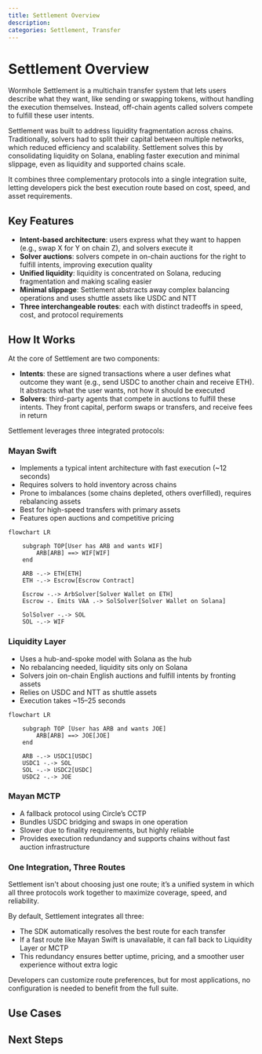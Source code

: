 ```yaml
---
title: Settlement Overview
description: 
categories: Settlement, Transfer
---
```


# Settlement Overview 

Wormhole Settlement is a multichain transfer system that lets users describe what they want, like sending or swapping tokens, without handling the execution themselves. Instead, off-chain agents called solvers compete to fulfill these user intents.

Settlement was built to address liquidity fragmentation across chains. Traditionally, solvers had to split their capital between multiple networks, which reduced efficiency and scalability. Settlement solves this by consolidating liquidity on Solana, enabling faster execution and minimal slippage, even as liquidity and supported chains scale.

It combines three complementary protocols into a single integration suite, letting developers pick the best execution route based on cost, speed, and asset requirements.

## Key Features

- **Intent-based architecture**: users express what they want to happen (e.g., swap X for Y on chain Z), and solvers execute it
- **Solver auctions**: solvers compete in on-chain auctions for the right to fulfill intents, improving execution quality
- **Unified liquidity**: liquidity is concentrated on Solana, reducing fragmentation and making scaling easier
- **Minimal slippage**: Settlement abstracts away complex balancing operations and uses shuttle assets like USDC and NTT
- **Three interchangeable routes**: each with distinct tradeoffs in speed, cost, and protocol requirements

## How It Works

At the core of Settlement are two components:

- **Intents**: these are signed transactions where a user defines what outcome they want (e.g., send USDC to another chain and receive ETH). It abstracts what the user wants, not how it should be executed
- **Solvers**: third-party agents that compete in auctions to fulfill these intents. They front capital, perform swaps or transfers, and receive fees in return

Settlement leverages three integrated protocols:

<!--
waiting with publishing until the Product team gives more information regarding the upcoming plans for Settlement

| Feature                | Mayan Swift               | Liquidity Layer          | Mayan MCTP                             |
|------------------------|---------------------------|--------------------------|----------------------------------------|
| Architecture           | Intent architecture       | Hub-and-spoke model      | CCTP wrapper                           |
| Speed                  | ~12 seconds               | ~15–25 seconds           | Slower, depends on chain finality      |
| Liquidity Location     | Distributed across chains | Consolidated on Solana   | Uses CCTP to move liquidity            |
| Liquidity Requirements | Inventory on all chains   | Liquidity on Solana only | None (relayer handles bridging + swap) |
| Rebalancing Required   | Yes                       | No                       | No                                     |
| Asset Support          | Primary assets            | USDC and NTT             | USDC only                              |

-->

### Mayan Swift

- Implements a typical intent architecture with fast execution (~12 seconds)
- Requires solvers to hold inventory across chains
- Prone to imbalances (some chains depleted, others overfilled), requires rebalancing assets
- Best for high-speed transfers with primary assets
- Features open auctions and competitive pricing

```mermaid
flowchart LR

    subgraph TOP[User has ARB and wants WIF]
        ARB[ARB] ==> WIF[WIF]
    end

    ARB -.-> ETH[ETH]
    ETH -.-> Escrow[Escrow Contract]

    Escrow -.-> ArbSolver[Solver Wallet on ETH]
    Escrow -. Emits VAA .-> SolSolver[Solver Wallet on Solana]

    SolSolver -.-> SOL
    SOL -.-> WIF
```

### Liquidity Layer

- Uses a hub-and-spoke model with Solana as the hub
- No rebalancing needed, liquidity sits only on Solana
- Solvers join on-chain English auctions and fulfill intents by fronting assets
- Relies on USDC and NTT as shuttle assets
- Execution takes ~15–25 seconds

```mermaid
flowchart LR

    subgraph TOP [User has ARB and wants JOE]
        ARB[ARB] ==> JOE[JOE]
    end

    ARB -.-> USDC1[USDC]
    USDC1 -.-> SOL
    SOL -.-> USDC2[USDC]
    USDC2 -.-> JOE
```

### Mayan MCTP

- A fallback protocol using Circle’s CCTP
- Bundles USDC bridging and swaps in one operation
- Slower due to finality requirements, but highly reliable
- Provides execution redundancy and supports chains without fast auction infrastructure

### One Integration, Three Routes

Settlement isn't about choosing just one route; it’s a unified system in which all three protocols work together to maximize coverage, speed, and reliability.

By default, Settlement integrates all three:

- The SDK automatically resolves the best route for each transfer
- If a fast route like Mayan Swift is unavailable, it can fall back to Liquidity Layer or MCTP
- This redundancy ensures better uptime, pricing, and a smoother user experience without extra logic

Developers can customize route preferences, but for most applications, no configuration is needed to benefit from the full suite.

## Use Cases

## Next Steps